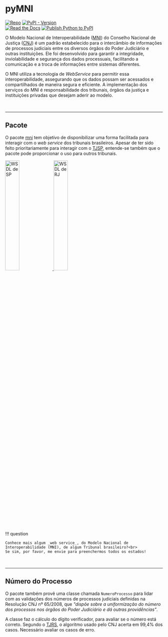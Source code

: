 # pyMNI

[![Repo](https://img.shields.io/badge/GitHub-repo-blue?logo=github&logoColor=f5f5f5)](https://github.com/michelmetran/pyMNI)
[![PyPI - Version](https://img.shields.io/pypi/v/mni?logo=pypi&label=PyPI&color=blue)](https://pypi.org/project/mni/)\
[![Read the Docs](https://img.shields.io/readthedocs/pyMNI?logo=ReadTheDocs&label=Read%20The%20Docs)](https://pyMNI.readthedocs.io/)
[![Publish Python to PyPI](https://github.com/michelmetran/pyMNI/actions/workflows/publish-to-pypipoetry.yml/badge.svg)](https://github.com/michelmetran/pyMNI/actions/workflows/publish-to-pypipoetry.yml)

O Modelo Nacional de
Interoperabilidade ([MNI](https://www.cnj.jus.br/tecnologia-da-informacao-e-comunicacao/comite-nacional-de-gestao-de-tecnologia-da-informacao-e-comunicacao-do-poder-judiciario/modelo-nacional-de-interoperabilidade/))
do Conselho Nacional de Justiça ([CNJ](https://www.cnj.jus.br/)) é um padrão
estabelecido para o intercâmbio de
informações de processos judiciais entre os diversos órgãos do Poder Judiciário
e outras instituições. Ele foi
desenvolvido para garantir a integridade, inviolabilidade e segurança dos dados
processuais, facilitando a comunicação e
a troca de informações entre sistemas diferentes.

O MNI utiliza a tecnologia de _WebService_ para permitir essa
interoperabilidade, assegurando que os dados possam ser
acessados e compartilhados de maneira segura e eficiente. A implementação dos
serviços do MNI é responsabilidade dos
tribunais, órgãos da justiça e instituições privadas que desejam aderir ao
modelo.


<br>

---

## Pacote

O pacote [mni](https://pypi.org/project/mni/) tem objetivo de disponibilizar uma
forma facilitada para interagir com o _web service_ dos tribunais brasileiros.
Apesar de ter sido feito prioritariamente para interagir com
o [TJSP](https://www.tjsp.jus.br/), entende-se
também que o pacote pode proporcionar o uso para outros tribunais.

<a href="https://esaj.tjsp.jus.br/mniws/servico-intercomunicacao-2.2.2/intercomunicacao?wsdl">
<img src="https://atlasescolar.ibge.gov.br/images/bandeiras/ufs/sp.png" alt="WSDL de SP" width="30%" class="center">
</a> <a href="https://webserverseguro.tjrj.jus.br/MNI/Servico.svc?wsdl">
<img src="https://atlasescolar.ibge.gov.br/images/bandeiras/ufs/rj.png" alt="WSDL de RJ" width="30%" class="center">
</a>

<br>

!!! question

    Conhece mais algum _web service_, do Modelo Nacional de
    Interoperabilidade (MNI), de algum Tribunal brasileiro?<br>
    Se sim, por favor, me envie para preenchermos todos os estados!

<br>

---

## Número do Processo

O pacote também provê uma classe chamada `NumeroProcesso` para lidar com as
validações dos números de processos judiciais definidas na Resolução CNJ nº
65/2008, que _"dispõe sobre a
uniformização do número dos processos nos órgãos do Poder Judiciário e dá outras
providências"_.

A classe faz o cálculo do dígito verificador, para avaliar se o número está
correto. Segundo
o [TJRS](https://www.cnj.jus.br/wp-content/uploads/2011/02/tjrs.ppt), o
algoritmo usado pelo CNJ acerta em 99,4% dos casos. Necessário avaliar os casos
de erro.
